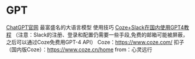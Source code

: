 # GPT
[ChatGPT官网](https://chat.openai.com/)
最富盛名的大语言模型
使用技巧
[Coze+Slack在国内使用GPT4教程](https://www.bilibili.com/video/BV1Yx4y1k7xU/?vd_source=684f6f7ded502fe1a8bd6f3d7e814fe5)
（注意：Slack的注册、登录和配置仍需要一些手段,免费的邮箱可能被屏蔽，之后可以通过Coze免费用GPT-4 API）
Coze：https://www.coze.com/
扣子（国内版Coze）：https://www.coze.cn/home
from：心灵远行
